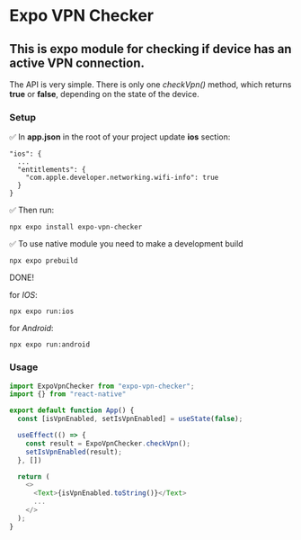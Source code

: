 # Expo VPN Checker
## This is expo module for checking if device has an active VPN connection.

The API is very simple. There is only one *checkVpn()* method, which returns **true** or **false**, depending on the state of the device.

### Setup

:white_check_mark: In **app.json** in the root of your project update **ios** section:

```
"ios": {
  ...
  "entitlements": {
    "com.apple.developer.networking.wifi-info": true
  }
}
```
:white_check_mark: Then run:
```
npx expo install expo-vpn-checker
```

:white_check_mark: To use native module you need to make a development build
```
npx expo prebuild
```

DONE!

for *IOS*:
```
npx expo run:ios
```

for *Android*:
```
npx expo run:android
```

### Usage

```javascript
import ExpoVpnChecker from "expo-vpn-checker";
import {} from "react-native"

export default function App() {
  const [isVpnEnabled, setIsVpnEnabled] = useState(false);

  useEffect(() => {
    const result = ExpoVpnChecker.checkVpn();
    setIsVpnEnabled(result);
  }, [])

  return (
    <>
      <Text>{isVpnEnabled.toString()}</Text>
      ...
    </>
  );
}
```
